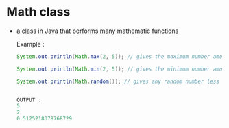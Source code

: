 # Math class
- a class in Java that performs many mathematic functions

  Example :
  ``` java
  System.out.println(Math.max(2, 5)); // gives the maximum number among the given numbers

  System.out.println(Math.min(2, 5)); // gives the minimum number among the given numbers

  System.out.println(Math.random()); // gives any random number less than 1


  OUTPUT : 
  5
  2
  0.5125218378768729
